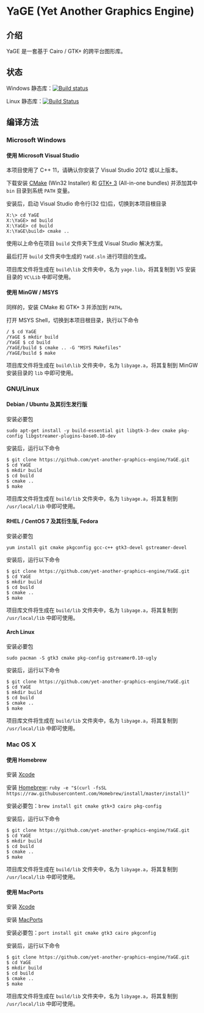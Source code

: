 # YaGE (Yet Another Graphics Engine)

## 介绍

YaGE 是一套基于 Cairo / GTK+ 的跨平台图形库。

## 状态

Windows 静态库：[![Build status](https://ci.appveyor.com/api/projects/status/09s1wlhb9wa4bu5q?svg=true)](https://ci.appveyor.com/project/xdqi/yage)

Linux 静态库：[![Build Status](https://travis-ci.org/yet-another-graphics-engine/YaGE.svg)](https://travis-ci.org/yet-another-graphics-engine/YaGE)

## 编译方法

### Microsoft Windows

#### 使用 Microsoft Visual Studio

本项目使用了 C++ 11，请确认你安装了 Visual Studio 2012 或以上版本。

下载安装 [CMake](http://www.cmake.org/download/) (Win32 Installer) 和 [GTK+ 3](http://www.gtk.org/download/win32.php) (All-in-one bundles) 并添加其中 `bin` 目录到系统 `PATH` 变量。

安装后，启动 Visual Studio 命令行(32 位)后，切换到本项目根目录

```
X:\> cd YaGE
X:\YaGE> md build
X:\YaGE> cd build
X:\YaGE\build> cmake ..
```

使用以上命令在项目 `build` 文件夹下生成 Visual Studio 解决方案。

最后打开 `build` 文件夹中生成的 `YaGE.sln` 进行项目的生成。

项目库文件将生成在 `build\lib` 文件夹中，名为 `yage.lib`，将其复制到 VS 安装目录的 `VC\Lib` 中即可使用。

#### 使用 MinGW / MSYS

同样的，安装 CMake 和 GTK+ 3 并添加到 `PATH`。

打开 MSYS Shell，切换到本项目根目录，执行以下命令

```
/ $ cd YaGE
/YaGE $ mkdir build
/YaGE $ cd build
/YaGE/build $ cmake .. -G "MSYS Makefiles"
/YaGE/build $ make
```

项目库文件将生成在 `build\lib` 文件夹中，名为 `libyage.a`，将其复制到 MinGW 安装目录的 `lib` 中即可使用。

### GNU/Linux

#### Debian / Ubuntu 及其衍生发行版

安装必要包

`sudo apt-get install -y build-essential git libgtk-3-dev cmake pkg-config libgstreamer-plugins-base0.10-dev`

安装后，运行以下命令

```
$ git clone https://github.com/yet-another-graphics-engine/YaGE.git
$ cd YaGE
$ mkdir build
$ cd build
$ cmake ..
$ make
```
项目库文件将生成在 `build/lib` 文件夹中，名为 `libyage.a`，将其复制到 `/usr/local/lib` 中即可使用。


#### RHEL / CentOS 7 及其衍生版, Fedora

安装必要包

`yum install git cmake pkgconfig gcc-c++ gtk3-devel gstreamer-devel`

安装后，运行以下命令

```
$ git clone https://github.com/yet-another-graphics-engine/YaGE.git
$ cd YaGE
$ mkdir build
$ cd build
$ cmake ..
$ make
```
项目库文件将生成在 `build/lib` 文件夹中，名为 `libyage.a`，将其复制到 `/usr/local/lib` 中即可使用。

#### Arch Linux

安装必要包

`sudo pacman -S gtk3 cmake pkg-config gstreamer0.10-ugly`

安装后，运行以下命令

```
$ git clone https://github.com/yet-another-graphics-engine/YaGE.git
$ cd YaGE
$ mkdir build
$ cd build
$ cmake ..
$ make
```
项目库文件将生成在 `build/lib` 文件夹中，名为 `libyage.a`，将其复制到 `/usr/local/lib` 中即可使用。

### Mac OS X

#### 使用 Homebrew

安装 [Xcode](https://developer.apple.com/xcode/)

安装 [Homebrew](http://brew.sh/): `ruby -e "$(curl -fsSL https://raw.githubusercontent.com/Homebrew/install/master/install)"`

安装必要包：`brew install git cmake gtk+3 cairo pkg-config`

安装后，运行以下命令

```
$ git clone https://github.com/yet-another-graphics-engine/YaGE.git
$ cd YaGE
$ mkdir build
$ cd build
$ cmake ..
$ make
```
项目库文件将生成在 `build/lib` 文件夹中，名为 `libyage.a`，将其复制到 `/usr/local/lib` 中即可使用。

#### 使用 MacPorts

安装 [Xcode](https://developer.apple.com/xcode/)

安装 [MacPorts](https://www.macports.org/install.php)

安装必要包：`port install git cmake gtk3 cairo pkgconfig`

安装后，运行以下命令

```
$ git clone https://github.com/yet-another-graphics-engine/YaGE.git
$ cd YaGE
$ mkdir build
$ cd build
$ cmake ..
$ make
```
项目库文件将生成在 `build/lib` 文件夹中，名为 `libyage.a`，将其复制到 `/usr/local/lib` 中即可使用。
